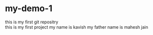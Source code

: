 # my-demo-1
this is my first git repositry
<br>
this is my first project
my name is kavish
my father name is mahesh jain

